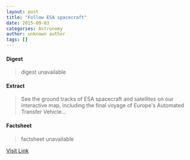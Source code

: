 ```yaml
---
layout: post
title: "Follow ESA spacecraft"
date: 2015-09-03
categories: Astronomy
author: unknown author
tags: []
---
```



#### Digest
>digest unavailable

#### Extract
>See the ground tracks of ESA spacecraft and satellites on our interactive map, including the final voyage of Europe's Automated Transfer Vehicle...

#### Factsheet
>factsheet unavailable

[Visit Link](http://www.esa.int/Our_Activities/Operations/Track_ESA_missions)


